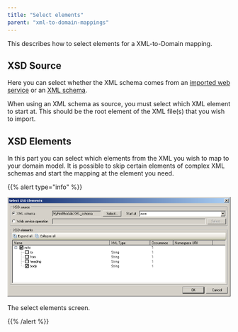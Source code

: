 ```yaml
---
title: "Select elements"
parent: "xml-to-domain-mappings"
---
```

This describes how to select elements for a XML-to-Domain mapping.

## XSD Source

Here you can select whether the XML schema comes from an [imported web service](imported-web-services) or an [XML schema](xml-schemas).

When using an XML schema as source, you must select which XML element to start at. This should be the root element of the XML file(s) that you wish to import.

## XSD Elements

In this part you can select which elements from the XML you wish to map to your domain model. It is possible to skip certain elements of complex XML schemas and start the mapping at the element you need.

{{% alert type="info" %}}

![](attachments/819203/918232.png)

The select elements screen.

{{% /alert %}}
